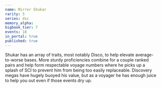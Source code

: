 ```yaml
---
name: Mirror Shukar
rarity: 5
series: dsc
memory_alpha:
bigbook_tier: 7
events: 18
in_portal: true
published: true
---
```


Shukar has an array of traits, most notably Disco, to help elevate average-to-worse bases. More sturdy proficiencies combine for a couple ranked pairs and help form respectable voyage numbers where he picks up a splash of SCI to prevent him from being too easily replaceable. Discovery megas have hugely buoyed his value, but as a voyager he has enough juice to help you out even if those events dry up.

